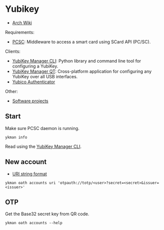 # Yubikey

- [Arch Wiki](https://wiki.archlinux.org/title/YubiKey)

Requirements:

- [PCSC](https://pcsclite.apdu.fr/): Middleware to access a smart card using SCard API (PC/SC).

Clients:

- [YubiKey Manager CLI](https://developers.yubico.com/yubikey-manager/): Python library and command line tool for configuring a YubiKey. 
- [YubiKey Manager QT](https://developers.yubico.com/yubikey-manager-qt/): Cross-platform application for configuring any YubiKey over all USB interfaces.
- [Yubico Authenticator](https://www.yubico.com/products/yubico-authenticator/)

Other:

- [Software projects](https://developers.yubico.com/Software_Projects/) 

## Start

Make sure PCSC daemon is running.

```shell
ykman info
```

Read using the [YubiKey Manager CLI](https://docs.yubico.com/software/yubikey/tools/ykman/Using_the_ykman_CLI.html).

## New account

- [URI string format](https://docs.yubico.com/yesdk/users-manual/application-oath/uri-string-format.html)

```shell
ykman oath accounts uri 'otpauth://totp/<user>?secret=<secret>&issuer=<issuer>'
```

## OTP

Get the Base32 secret key from QR code.

```shell
ykman oath accounts --help
```


